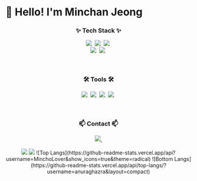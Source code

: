 # 👋 Hello! I'm Minchan Jeong

<!--내용 부분-->
<h3 align="center">✨ Tech Stack ✨</h3>
<div align="center">
  <img src="https://img.shields.io/badge/react-20232a.svg?style=for-the-badge&logo=react&logoColor=61DAFB" />&nbsp
  <img src="https://img.shields.io/badge/javascript-F7DF1E.svg?style=for-the-badge&logo=javascript&logoColor=20232a" />&nbsp
  <img src="https://img.shields.io/badge/html5-E34F26.svg?style=for-the-badge&logo=html5&logoColor=white" />&nbsp
</div>

<div align="center">
  <img src="https://img.shields.io/badge/styled--components-DB7093?style=for-the-badge&logo=styled-components&logoColor=ffd35b" />&nbsp
  <img src="https://img.shields.io/badge/css3-1572B6.svg?style=for-the-badge&logo=css3&logoColor=white" />&nbsp
</div>

<br>


<br>

<h3 align="center">🛠 Tools 🛠</h3>
<div align="center">
  <img src="https://img.shields.io/badge/git-F05033.svg?style=for-the-badge&logo=git&logoColor=white" />&nbsp
  <img src="https://img.shields.io/badge/github-181717.svg?style=for-the-badge&logo=github&logoColor=white" />&nbsp
  <img src="https://img.shields.io/badge/Notion-F3F3F3.svg?style=for-the-badge&logo=notion&logoColor=black" />&nbsp
  <img src="https://img.shields.io/badge/figma-F24E1E.svg?style=for-the-badge&logo=figma&logoColor=white" />&nbsp
</div>

<br>

<br>

<h3 align="center">📫 Contact 📫</h3>
<div align="center">
  <a href="https://velog.io/@lolgrow8">
    <img src="https://img.shields.io/badge/Velog-1EBC8F?style=for-the-badge&logo=velog&logoColor=white" />&nbsp
  </a>
  <a href="mailto:lolgrow8@naver.com">
  <!--메일 이미지 삽입-->
  </a>
</div>

<br>

<!-- 통계 및 GitHub 정보 -->
<div align="center">
  <img src="https://github-readme-stats.vercel.app/api?username=MinchoLover&show_icons=true&theme=radical"/>
  <img src="https://github-readme-stats.vercel.app/api/top-langs/?username=anuraghazra&layout=compact"/>
  ![Top Langs](https://github-readme-stats.vercel.app/api?username=MinchoLover&show_icons=true&theme=radical)
  ![Bottom Langs](https://github-readme-stats.vercel.app/api/top-langs/?username=anuraghazra&layout=compact)
</div>

